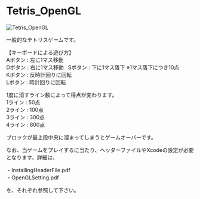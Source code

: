 # Tetris_OpenGL
![Tetris_OpenGL](https://user-images.githubusercontent.com/9584187/28560563-28b9afc2-7156-11e7-88f8-46047bf1e3cb.png)

一般的なテトリスゲームです。  

【キーボードによる遊び方】  
Aボタン : 左に1マス移動  
Dボタン : 右に1マス移動  
Sボタン : 下に1マス落下 ※1マス落下につき10点  
Kボタン : 反時計回りに回転  
Lボタン : 時計回りに回転  

1度に消すライン数によって得点が変わります。  
1ライン : 50点  
2ライン : 100点  
3ライン : 300点  
4ライン : 800点  

ブロックが最上段中央に溜まってしまうとゲームオーバーです。  

なお、当ゲームをプレイするに当たり、ヘッダーファイルやXcodeの設定が必要となります。詳細は、  

・InstallingHeaderFile.pdf  
・OpenGLSetting.pdf  

を、それぞれ参照して下さい。
